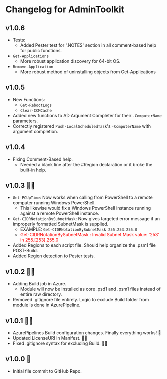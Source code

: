 # Changelog for AdminToolkit

## v1.0.6
+ Tests:
  + Added Pester test for '.NOTES' section in all comment-based help for public functions.
+ `Get-Applications`
  + More robust application discovery for 64-bit OS.
+ `Remove-Application`
  + More robust method of uninstalling objects from Get-Applications

## v1.0.5
+ New Functions:
  + `Get-RebootLogs`
  + `Clear-CCMCache`
+ Added new functions to AD Argument Completer for their `-ComputerName` parameters.
+ Correctly registered `Push-LocalScheduledTask`'s `-ComputerName` with argument completion.

## v1.0.4
+ Fixing Comment-Based help.
  + Needed a blank line after the #Region declaration or it broke the built-in help.

## v1.0.3 🐱‍🚀
+ `Get-PCUpTime`: Now works when calling from PowerShell to a remote computer running Windows PowerShell.
    + This likewise would fix a Windows PowerShell instance running against a remote PowerShell instance.
+ `Get-CIDRNotationBySubnetMask`: Now gives targeted error message if an improperly formatted SubnetMask is supplied.
    + EXAMPLE: `Get-CIDRNotationBySubnetMask 255.253.255.0`
    + <span style="color:red">Get-CIDRNotationBySubnetMask : Invalid Subnet Mask value: '253' in 255.\[253\].255.0</span>
+ Added Regions to each script file. Should help organize the .psm1 file POST-Build.
+ Added Region detection to Pester tests.

## v1.0.2 🐱‍🏍
+ Adding Build job in Azure.
    + Module will now be installed as core .psd1 and .psm1 files instead of entire raw directory.
+ Removed .gitignore file entirely. Logic to exclude Build folder from module is done in AzurePipeline.

## v1.0.1 🐱‍👤
+ AzurePipelines Build configuration changes. Finally everything works! 🤣
+ Updated LicenseURI in Manifest. 🤦‍♂️
+ Fixed .gitignore syntax for excluding Build. 🤦‍♂️

## v1.0.0 🎉
+ Initial file commit to GitHub Repo.
